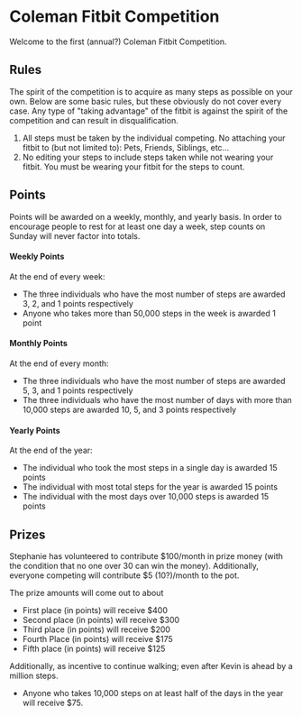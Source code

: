 # Coleman Fitbit Competition

Welcome to the first (annual?) Coleman Fitbit Competition.


## Rules

The spirit of the competition is to acquire as many steps as possible on your own. Below are some basic rules, but these obviously do not cover every case. Any type of "taking advantage" of the fitbit is against the spirit of the competition and can result in disqualification.

1. All steps must be taken by the individual competing. No attaching your fitbit to (but not limited to): Pets, Friends, Siblings, etc...
2. No editing your steps to include steps taken while not wearing your fitbit. You must be wearing your fitbit for the steps to count.

## Points

Points will be awarded on a weekly, monthly, and yearly basis. In order to encourage people to rest for at least one day a week, step counts on Sunday will never factor into totals.

#### Weekly Points

At the end of every week:

* The three individuals who have the most number of steps are awarded 3, 2, and 1 points respectively
* Anyone who takes more than 50,000 steps in the week is awarded 1 point

#### Monthly Points

At the end of every month:

* The three individuals who have the most number of steps are awarded 5, 3, and 1 points respectively
* The three individuals who have the most number of days with more than 10,000 steps are awarded 10, 5, and 3 points respectively

#### Yearly Points

At the end of the year:

* The individual who took the most steps in a single day is awarded 15 points
* The individual with most total steps for the year is awarded 15 points
* The individual with the most days over 10,000 steps is awarded 15 points

## Prizes

Stephanie has volunteered to contribute $100/month in prize money (with the condition that no one over 30 can win the money). Additionally, everyone competing will contribute $5 (10?)/month to the pot.

The prize amounts will come out to about

* First place (in points) will receive $400
* Second place (in points) will receive $300
* Third place (in points) will receive $200
* Fourth Place (in points) will receive $175
* Fifth place (in points) will receive $125

Additionally, as incentive to continue walking; even after Kevin is ahead by a million steps.

* Anyone who takes 10,000 steps on at least half of the days in the year will receive $75.
